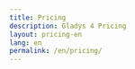 ```yaml
---
title: Pricing
description: Gladys 4 Pricing
layout: pricing-en
lang: en
permalink: /en/pricing/
---
```

